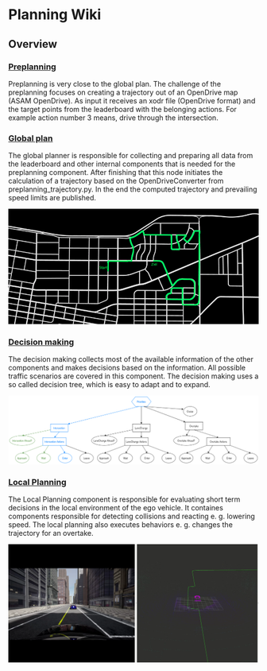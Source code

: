 # Planning Wiki

## Overview

### [Preplanning](./Preplanning.md)

Preplanning is very close to the global plan. The challenge of the preplanning focuses on creating a trajectory out of
an OpenDrive map (ASAM OpenDrive). As input it receives an xodr file (OpenDrive format) and the target points
from the leaderboard with the belonging actions. For example action number 3 means, drive through the intersection.

### [Global plan](./Global_Planner.md)

The global planner is responsible for collecting and preparing all data from the leaderboard and other internal
components that is needed for the preplanning component.
After finishing that this node initiates the calculation of a trajectory based on the OpenDriveConverter
from preplanning_trajectory.py. In the end the computed trajectory and prevailing speed limits are published.

![img.png](../assets/Global_Plan.png)

### [Decision making](./Behavior_tree.md)

The decision making collects most of the available information of the other components and makes decisions based on
the information. All possible traffic scenarios are covered in this component. The decision making uses a so called
decision tree, which is easy to adapt and to expand.

![Simple Tree](../assets/planning/simple_final_tree.png)

### [Local Planning](./Local_Planning.md)

The Local Planning component is responsible for evaluating short term decisions in the local environment of the ego vehicle. It containes components responsible for detecting collisions and reacting e. g. lowering speed.
The local planning also executes behaviors e. g. changes the trajectory for an overtake.

![Overtake](../assets/planning/Overtake_car_trajectory.png)
